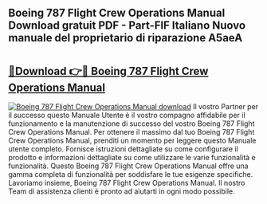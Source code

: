 ## Boeing 787 Flight Crew Operations Manual Download gratuit PDF - Part-FlF Italiano Nuovo manuale del proprietario di riparazione A5aeA

# <h2><a href="http://df9lkug.blite.top/?on=Boeing+787+Flight+Crew+Operations+Manual">🔗Download 👉🔴 Boeing 787 Flight Crew Operations Manual</a></h2>

[![Boeing 787 Flight Crew Operations Manual download](https://i.imgur.com/lujVjoI.png)](http://df9lkug.blite.top/?on=Boeing+787+Flight+Crew+Operations+Manual)
Il vostro Partner per il successo questo Manuale Utente è il vostro compagno affidabile per il funzionamento e la manutenzione di successo del vostro Boeing 787 Flight Crew Operations Manual. Per ottenere il massimo dal tuo Boeing 787 Flight Crew Operations Manual, prenditi un momento per leggere questo Manuale utente completo. Fornisce istruzioni dettagliate su come configurare il prodotto e informazioni dettagliate su come utilizzare le varie funzionalità e funzionalità. Questo Boeing 787 Flight Crew Operations Manual offre una gamma completa di funzionalità per soddisfare le tue esigenze specifiche. Lavoriamo insieme, Boeing 787 Flight Crew Operations Manual. Il nostro Team di assistenza clienti è pronto ad aiutarti in ogni modo possibile.
